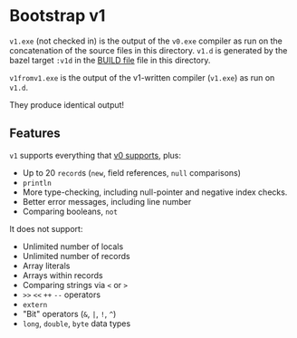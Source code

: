 # Bootstrap v1

`v1.exe` (not checked in) is the output of the `v0.exe` compiler as run on 
the concatenation of the source files in this directory. `v1.d` is generated
by the bazel target `:v1d` in the [BUILD file](BUILD) file in this directory.

`v1fromv1.exe` is the output of the v1-written compiler (`v1.exe`) as run
on `v1.d`.

They produce identical output!

## Features

`v1` supports everything that [v0 supports](../v0/README.md#features), plus:
   * Up to 20 `record`s (`new`, field references, `null` comparisons)
   * `println`
   * More type-checking, including null-pointer and negative index checks.
   * Better error messages, including line number
   * Comparing booleans, `not`

It does not support:
   * Unlimited number of locals
   * Unlimited number of records
   * Array literals
   * Arrays within records
   * Comparing strings via `<` or `>`
   * `>>` `<<` `++` `--` operators
   * `extern`
   * "Bit" operators (`&`, `|`, `!`, `^`)
   * `long`, `double`, `byte` data types
